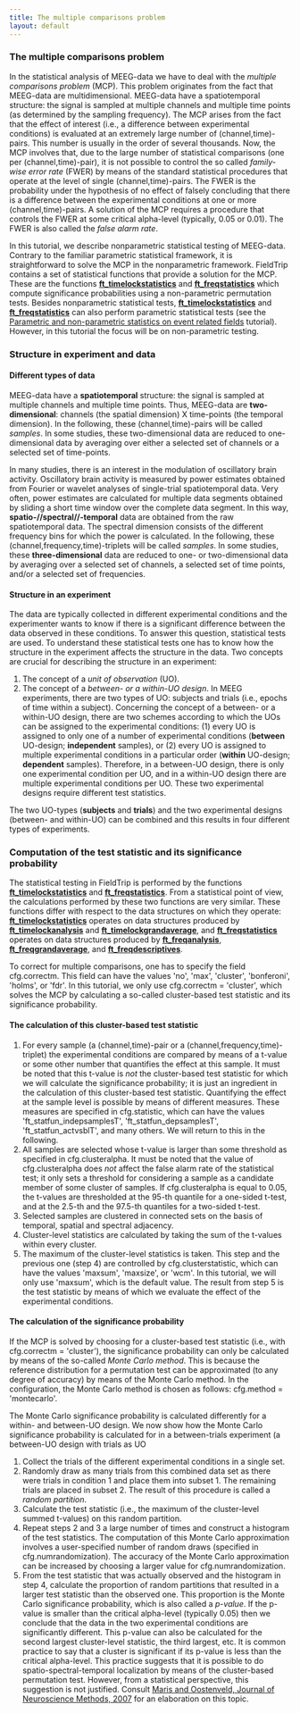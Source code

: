 ```yaml
---
title: The multiple comparisons problem
layout: default
---
```


### The multiple comparisons problem

In the statistical analysis of MEEG-data we have to deal with the *multiple comparisons problem* (MCP). This problem originates from the fact that MEEG-data are multidimensional. MEEG-data have a spatiotemporal structure: the signal is sampled at multiple channels and multiple time points (as determined by the sampling frequency). The MCP arises from the fact that the effect of interest (i.e., a difference between experimental conditions) is evaluated at an extremely large number of (channel,time)-pairs. This number is usually in the order of several thousands. Now, the MCP involves that, due to the large number of statistical comparisons (one per (channel,time)-pair), it is not possible to control the so called *family-wise error rate* (FWER) by means of the standard statistical procedures that operate at the level of single (channel,time)-pairs. The FWER is the probability under the hypothesis of no effect of falsely concluding that there is a difference between the experimental conditions at one or more (channel,time)-pairs. A solution of the MCP requires a procedure that controls the FWER at some critical alpha-level (typically, 0.05 or 0.01). The FWER is also called the *false alarm rate*.

In this tutorial, we describe nonparametric statistical testing of MEEG-data. Contrary to the familiar parametric statistical framework, it is straightforward to solve the MCP in the nonparametric framework. FieldTrip contains a set of statistical functions that provide a solution for the MCP. These are the functions **[ft_timelockstatistics](/reference/ft_timelockstatistics)** and **[ft_freqstatistics](/reference/ft_freqstatistics)** which compute significance probabilities using a non-parametric permutation tests. Besides nonparametric statistical tests, **[ft_timelockstatistics](/reference/ft_timelockstatistics)** and **[ft_freqstatistics](/reference/ft_freqstatistics)** can also perform parametric statistical tests (see  the [Parametric and non-parametric statistics on event related fields](/tutorial/eventrelatedstatistics) tutorial). However, in this tutorial the focus will be on non-parametric testing.

### Structure in experiment and data

#### Different types of data
MEEG-data have a **spatiotemporal** structure: the signal is sampled at multiple channels and multiple time points. Thus, MEEG-data are **two-dimensional**: channels (the spatial dimension) X time-points (the temporal dimension). In the following, these (channel,time)-pairs will be called *samples*. In some studies, these two-dimensional data are reduced to one-dimensional data by averaging over either a selected set of channels or a selected set of time-points. 

In many studies, there is an interest in the modulation of oscillatory brain activity. Oscillatory brain activity is measured by power estimates obtained from Fourier or wavelet analyses of single-trial spatiotemporal data. Very often, power estimates are calculated for multiple data segments obtained by sliding a short time window over the complete data segment. In this way, **spatio-//spectral//-temporal** data are obtained from the raw spatiotemporal data. The spectral dimension consists of the different frequency bins for which the power is calculated. In the following, these (channel,frequency,time)-triplets will be called *samples*. In some studies, these **three-dimensional** data are reduced to one- or two-dimensional data by averaging over a selected set of channels, a selected set of time points, and/or a selected set of frequencies.  

#### Structure in an experiment

The data are typically collected in different experimental conditions and the experimenter wants to know if there is a significant difference between the data observed in these conditions. To answer this question, statistical tests are used. To understand these statistical tests one has to know how the structure in the experiment affects the structure in the data. Two concepts are crucial for describing the structure in an experiment: 
 1.  The concept of a *unit of observation* (UO).
 2.  The concept of a *between- or a within-UO design*.
In MEEG experiments, there are two types of UO: subjects and trials (i.e., epochs of time within a subject). Concerning the concept of a between- or a within-UO design, there are two schemes according to which the UOs can be assigned to the experimental conditions: (1) every UO is assigned to only one of a number of experimental conditions (**between** UO-design; **independent** samples), or (2) every UO is assigned to multiple experimental conditions in a particular order (**within** UO-design; **dependent** samples). Therefore, in a between-UO design, there is only one experimental condition per UO, and in a within-UO design there are multiple experimental conditions per UO. These two experimental designs require different test statistics. 

The two UO-types (**subjects** and **trials**) and the two experimental designs (between- and within-UO) can be combined and this results in four different types of experiments. 

### Computation of the test statistic and its significance probability

The statistical testing in FieldTrip is performed by the functions **[ft_timelockstatistics](/reference/ft_timelockstatistics)** and **[ft_freqstatistics](/reference/ft_freqstatistics)**. From a statistical point of view, the calculations performed by these two functions are very similar. These functions differ with respect to the data structures on which they operate: **[ft_timelockstatistics](/reference/ft_timelockstatistics)** operates on data structures produced by **[ft_timelockanalysis](/reference/ft_timelockanalysis)** and **[ft_timelockgrandaverage](/reference/ft_timelockgrandaverage)**, and **[ft_freqstatistics](/reference/ft_freqstatistics)** operates on data structures produced by **[ft_freqanalysis](/reference/ft_freqanalysis)**, **[ft_freqgrandaverage](/reference/ft_freqgrandaverage)**, and **[ft_freqdescriptives](/reference/ft_freqdescriptives)**.

To correct for multiple comparisons, one has to specify the field cfg.correctm. This field can have the values 'no', 'max', 'cluster', 'bonferoni', 'holms', or 'fdr'. In this tutorial, we only use cfg.correctm = 'cluster', which solves the MCP by calculating a so-called cluster-based test statistic and its significance probability. 
#### The calculation of this cluster-based test statistic

 1.  For every sample (a (channel,time)-pair or a (channel,frequency,time)-triplet) the experimental conditions are compared by means of a t-value or some other number that quantifies the effect at this sample. It must be noted that this t-value is *not* the cluster-based test statistic for which we will calculate the significance probability; it is just an ingredient in the calculation of this cluster-based test statistic. Quantifying the effect at the sample level is possible by means of different measures. These measures are specified in cfg.statistic, which can have the values 'ft_statfun_indepsamplesT', 'ft_statfun_depsamplesT', 'ft_statfun_actvsblT', and many others. We will return to this in the following.
 2.  All samples are selected whose t-value is larger than some threshold as specified in cfg.clusteralpha. It must be noted that the value of cfg.clusteralpha does *not* affect the false alarm rate of the statistical test; it only sets a threshold for considering a sample as a candidate member of some cluster of samples. If cfg.clusteralpha is equal to 0.05, the t-values are thresholded at the 95-th quantile for a one-sided t-test, and at the 2.5-th and the 97.5-th quantiles for a two-sided t-test.
 3.  Selected samples are clustered in connected sets on the basis of temporal, spatial and spectral adjacency.
 4.  Cluster-level statistics are calculated by taking the sum of the t-values within every cluster. 
 5.  The maximum of the cluster-level statistics is taken. This step and the previous one (step 4) are controlled by cfg.clusterstatistic, which can have the values 'maxsum', 'maxsize', or 'wcm'. In this tutorial, we will only use 'maxsum', which is the default value. 
The result from step 5 is the test statistic by means of which we evaluate the effect of the experimental conditions.

#### The calculation of the significance probability

If the MCP is solved by choosing for a cluster-based test statistic (i.e., with cfg.correctm = 'cluster'), the significance probability can only be calculated by means of the so-called *Monte Carlo method*. This is because the reference distribution for a permutation test can be approximated (to any degree of accuracy) by means of the Monte Carlo method. In the configuration, the Monte Carlo method is chosen as follows: cfg.method = 'montecarlo'. 

The Monte Carlo significance probability is calculated differently for a within- and between-UO design. We now show how the Monte Carlo significance probability is calculated for in a between-trials experiment (a between-UO design with trials as UO
 1.  Collect the trials of the different experimental conditions in a single set.
 2.  Randomly draw as many trials from this combined data set as there were trials in condition 1 and place them into subset 1. The remaining trials are placed in subset 2. The result of this procedure is called a *random partition*.
 3.  Calculate the test statistic (i.e., the maximum of the cluster-level summed t-values) on this random partition.
 4.  Repeat steps 2 and 3 a large number of times and construct a histogram of the test statistics. The computation of this Monte Carlo approximation involves a user-specified number of random draws (specified in cfg.numrandomization). The accuracy of the Monte Carlo approximation can be increased by choosing a larger value for cfg.numrandomization.
 5.  From the test statistic that was actually observed and the histogram in step 4, calculate the proportion of random partitions that resulted in a larger test statistic than the observed one. This proportion is the Monte Carlo significance probability, which is also called a *p-value*.
If the p-value is smaller than the critical alpha-level (typically 0.05) then we conclude that the data in the two experimental conditions are significantly different. This p-value can also be calculated for the second largest cluster-level statistic, the third largest, etc. It is common practice to say that a cluster is significant if its p-value is less than the critical alpha-level. This practice suggests that it is possible to do spatio-spectral-temporal localization by means of the cluster-based permutation test. However, from a statistical perspective, this suggestion is not justified. Consult [Maris and Oostenveld, Journal of Neuroscience Methods, 2007](/references_to_implemented_methods#statistical_inference_by_means_of_permutation) for an elaboration on this topic.
